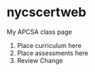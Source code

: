 # nycscertweb

My APCSA class page
1. Place curriculum here
1. Place assessments here
2. Review
Change
